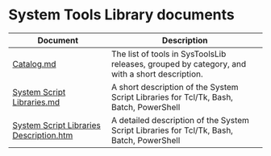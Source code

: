 # System Tools Library documents

Document							| Description
----------------------------------------------------------------|------------------------------------------------------------------------
[Catalog.md](Catalog.md)					| The list of tools in SysToolsLib releases, grouped by category, and with a short description.
[System Script Libraries.md](System%20Script%20Libraries.md)	| A short description of the System Script Libraries for Tcl/Tk, Bash, Batch, PowerShell
[System Script Libraries Description.htm](https://htmlpreview.github.io/?https://github.com/JFLarvoire/SysToolsLib/blob/master/Docs/System%20Script%20Libraries%20Description.htm)	| A detailed description of the System Script Libraries for Tcl/Tk, Bash, Batch, PowerShell
